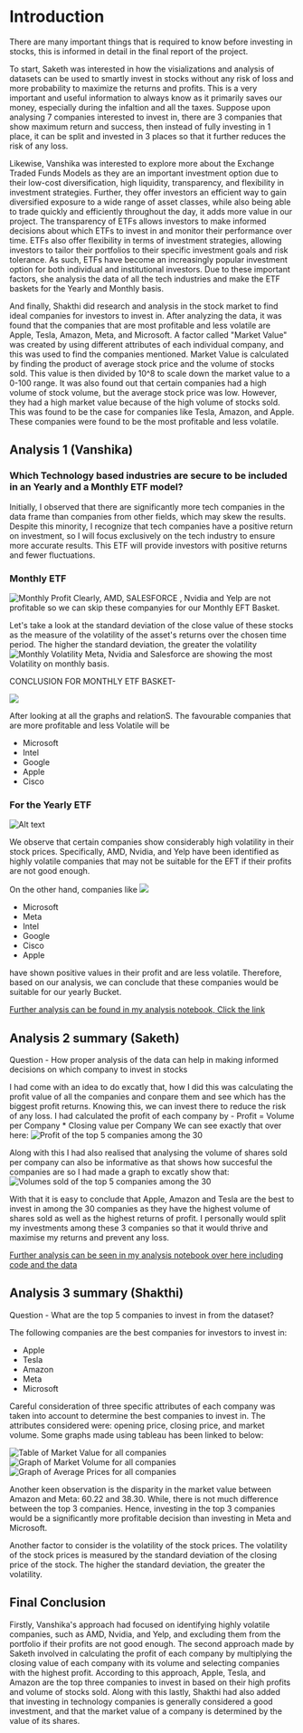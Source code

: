 # Introduction 

There are many important things that is required to know before investing in stocks, this is informed in detail in the final report of the project. 

To start, Saketh was interested in how the visializations and analysis of datasets can be used to smartly invest in stocks without any risk of loss and more probability to maximize the returns and profits. This is a very important and useful information to always know as it primarily saves our money, especially during the infaltion and all the taxes. Suppose upon analysing 7 companies interested to invest in, there are 3 companies that show maximum return and success, then instead of fully investing in 1 place, it can be split and invested in 3 places so that it further reduces the risk of any loss.  

Likewise, Vanshika was interested to explore more about the Exchange Traded Funds  Models as they are an important investment option due to their low-cost diversification, high liquidity, transparency, and flexibility in investment strategies. Further, they offer investors an efficient way to gain diversified exposure to a wide range of asset classes, while also being able to trade quickly and efficiently throughout the day, it adds more value in our project. The transparency of ETFs allows investors to make informed decisions about which ETFs to invest in and monitor their performance over time. ETFs also offer flexibility in terms of investment strategies, allowing investors to tailor their portfolios to their specific investment goals and risk tolerance. As such, ETFs have become an increasingly popular investment option for both individual and institutional investors. Due to these important factors, she analysis the data of all the tech industries and make the ETF baskets for the Yearly and Monthly basis.

And finally, Shakthi did research and analysis in the stock market to find ideal companies for investors to invest in. After analyzing the data, it was found that the companies that are most profitable and less volatile are Apple, Tesla, Amazon, Meta, and Microsoft. A factor called "Market Value" was created by using different attributes of each individual company, and this was used to find the companies mentioned. Market Value is calculated by finding the product of average stock price and the volume of stocks sold. This value is then divided by 10^8 to scale down the market value to a 0-100 range. It was also found out that certain companies had a high volume of stock volume, but the average stock price was low. However, they had a high market value because of the high volume of stocks sold. This was found to be the case for companies like Tesla, Amazon, and Apple. These companies were found to be the most profitable and less volatile.



## Analysis 1 (Vanshika)

### Which Technology based industries are secure to be included in an Yearly and a Monthly ETF model?

Initially, I observed that there are significantly more tech companies in the data frame than companies from other fields, which may skew the results. Despite this minority, I recognize that tech companies have a positive return on investment, 
so I will focus exclusively on the tech industry to ensure more accurate results. This ETF will provide investors with positive returns and fewer fluctuations. 
### Monthly ETF
![Monthly Profit](images/Screenshot%202023-04-10%20201927.png)
Clearly, AMD, SALESFORCE , Nvidia and Yelp are not profitable so we can skip these companyies for our Monthly EFT Basket.

Let's take a look at the  standard deviation of the close value of these stocks as the measure of the volatility of the asset's returns over the chosen time period. The higher the standard deviation, the greater the volatility
![Monthly Volatility](images/A1a.png)
Meta, Nvidia and Salesforce are showing the most Volatility on monthly basis. 

CONCLUSION FOR MONTHLY ETF BASKET-

![](https://tse4.mm.bing.net/th?id=OIP.0IkVQ7FUR0vFqbYE-PNYFgHaE8&pid=Api&P=0)

After looking at all the graphs and relationS. The favourable companies that are more profitable and less Volatile will be

- Microsoft
- Intel
- Google
- Apple
- Cisco


### For the Yearly ETF

![Alt text](images/Screenshot%202023-04-10%20201950.png)

We observe that certain companies show considerably high volatility in their stock prices. Specifically, AMD, Nvidia, and Yelp have been identified as highly volatile companies that may not be suitable for the EFT if their profits are not good enough.

On the other hand, companies like 
![](https://tse4.mm.bing.net/th?id=OIP.UmM-ZlsC_G3p6usKR95i0QHaEK&pid=Api&P=0)

- Microsoft
- Meta
- Intel
- Google
- Cisco
- Apple

have shown positive values in their profit and are less volatile. Therefore, based on our analysis, we can conclude that these companies would be suitable for our yearly Bucket.

[Further analysis can be found in my analysis notebook, Click the link](../analysis/analysis1.ipynb)


## Analysis 2 summary (Saketh)
Question - How proper analysis of the data can help in making informed decisions on which company to invest in stocks

I had come with an idea to do excatly that, how I did this was calculating the profit value of all the companies and conpare them and see which has the biggest profit returns. Knowing this, we can invest there to reduce the risk of any loss.
I had calculated the profit of each company by - Profit = Volume per Company * Closing value per Company
We can see exactly that over here:
![Profit of the top 5 companies among the 30](images/pic1.png)

Along with this I had also realised that analysing the volume of shares sold per company can also be informative as that shows how succesful the companies are so I had made a graph to excatly show that:
![Volumes sold of the top 5 companies among the 30](images/pic2.png)

With that it is easy to conclude that Apple, Amazon and Tesla are the best to invest in among the 30 companies as they have the highest volume of shares sold as well as the highest returns of profit.
I personally would split my investments among these 3 companies so that it would thrive and maximise my returns and prevent any loss.

[Further analysis can be seen in my analysis notebook over here including code and the data](../analysis/analysis2.ipynb)

## Analysis 3 summary (Shakthi)
Question - What are the top 5 companies to invest in from the dataset?

The following companies are the best companies for investors to invest in: 
- Apple
- Tesla
- Amazon
- Meta
- Microsoft

Careful consideration of three specific attributes of each company was taken into account to determine the best companies to invest in. The attributes considered were: opening price, closing price, and market volume. Some graphs made using tableau has been linked to below:

![Table of Market Value for all companies](images/market_value.png)
![Graph of Market Volume for all companies](images/volume.png)
![Graph of Average Prices for all companies](images/avg_prices.png)

Another keen observation is the disparity in the market value between Amazon and Meta: 60.22 and 38.30. While, there is not much difference between the top 3 companies. Hence, investing in the top 3 companies would be a significantly more profitable decision than investing in Meta and Microsoft.

Another factor to consider is the volatility of the stock prices. The volatility of the stock prices is measured by the standard deviation of the closing price of the stock. The higher the standard deviation, the greater the volatility.

## Final Conclusion
Firstly, Vanshika's approach had focused on identifying highly volatile companies, such as AMD, Nvidia, and Yelp, and excluding them from the portfolio if their profits are not good enough. The second approach made by Saketh involved in calculating the profit of each company by multiplying the closing value of each company with its volume and selecting companies with the highest profit. According to this approach, Apple, Tesla, and Amazon are the top three companies to invest in based on their high profits and volume of stocks sold. Along with this lastly, Shakthi had also added that investing in technology companies is generally considered a good investment, and that the market value of a company is determined by the value of its shares.